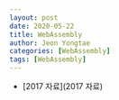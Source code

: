 ```yaml
---
layout: post
date: 2020-05-22
title: WebAssembly
author: Jeon Yongtae
categories: [WebAssembly]
tags: [WebAssembly]
---
```


- [2017 자료](2017 자료)
